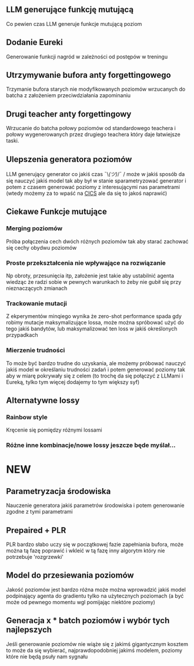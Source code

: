 ## LLM generujące funkcję mutującą

Co pewien czas LLM generuje funkcje mutującą poziom

## Dodanie Eureki

Generowanie funkcji nagród w zależności od postępów w treningu

## Utrzymywanie bufora anty forgettingowego

Trzymanie bufora starych nie modyfikowanych poziomów wrzucanych do batcha z założeniem przeciwdziałania zapominaniu

## Drugi teacher anty forgettingowy 

Wrzucanie do batcha połowy poziomów od standardowego teachera i połowy wygenerowanych przez drugiego teachera który daje łatwiejsze taski.

## Ulepszenia generatora poziomów

LLM generujący generator co jakiś czas ¯\\_(ツ)_/¯ / może w jakiś sposób da się nauczyć jakiś model tak aby był w stanie sparametryzować generator i potem z czasem generować poziomy z interesującymi nas parametrami (wtedy możemy za to wpaść na [CICS](https://arxiv.org/abs/2207.05219) ale da się to jakoś naprawić)

## Ciekawe Funkcje mutujące

### Merging poziomów

Próba połączenia cech dwóch różnych poziomów tak aby starać zachować się cechy obydwu poziomów

### Proste przekształcenia nie wpływające na rozwiązanie

Np obroty, przesunięcia itp, założenie jest takie aby ustabilnić agenta wiedząc że radzi sobie w pewnych warunkach to żeby nie gubił się przy nieznaczących zmianach

### Trackowanie mutacji

Z ekperymentów minqiego wynika że zero-shot performance spada gdy robimy mutacje maksymalizujące lossa, może można spróbować użyć do tego jakiś bandytów, lub maksymalizować ten loss w jakiś określonych przypadkach


### Mierzenie trudności

To może być bardzo trudne do uzyskania, ale możemy próbować nauczyć jakiś model w określaniu trudności zadań i potem generować poziomy tak aby w miarę pokrywały się z celem (to trochę da się połączyć z LLMami i Eureką, tylko tym więcej dodajemy to tym większy syf)

## Alternatywne lossy

### Rainbow style

Kręcenie się pomiędzy różnymi lossami

### Różne inne kombinacje/nowe lossy jeszcze będe myślał...

# NEW
## Parametryzacja środowiska

Nauczenie generatora jakiś parametrów środowiska i potem generowanie zgodne z tymi parametrami


## Prepaired + PLR

PLR bardzo słabo uczy się w początkowej fazie zapełniania bufora, może można tą fazę poprawić i wkleić w tą fazę inny algorytm który nie potrzebuje 'rozgrzewki'

## Model do przesiewania poziomów

Jakość poziomów jest bardzo różna może można wprowadzić jakiś model podpinający agenta do gradientu tylko na użytecznych poziomach (a być może od pewnego momentu wgl pomijając niektóre poziomy)

## Generacja x * batch poziomów i wybór tych najlepszych

Jeśli generowanie poziomów nie wiąże się z jakimś gigantycznym kosztem to może da się wybierać, najprawdopodobniej jakimś modelem, poziomy które nie będą psuły nam sygnału
